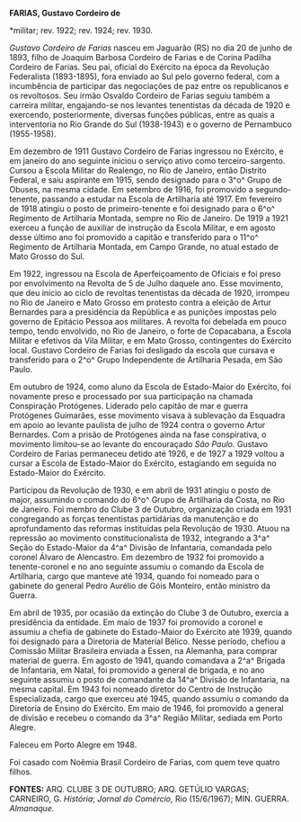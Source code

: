 **FARIAS, Gustavo Cordeiro de**

\*militar; rev. 1922; rev. 1924; rev. 1930.

*Gustavo Cordeiro de Farias* nasceu em Jaguarão (RS) no dia 20 de junho
de 1893, filho de Joaquim Barbosa Cordeiro de Farias e de Corina Padilha
Cordeiro de Farias. Seu pai, oficial do Exército na época da Revolução
Federalista (1893-1895), fora enviado ao Sul pelo governo federal, com a
incumbência de participar das negociações de paz entre os republicanos e
os revoltosos. Seu irmão Osvaldo Cordeiro de Farias seguiu também a
carreira militar, engajando-se nos levantes tenentistas da década de
1920 e exercendo, posteriormente, diversas funções públicas, entre as
quais a interventoria no Rio Grande do Sul (1938-1943) e o governo de
Pernambuco (1955-1958).

Em dezembro de 1911 Gustavo Cordeiro de Farias ingressou no Exército, e
em janeiro do ano seguinte iniciou o serviço ativo como
terceiro-sargento. Cursou a Escola Militar do Realengo, no Rio de
Janeiro, então Distrito Federal, e saiu aspirante em 1915, sendo
designado para o 3^o^ Grupo de Obuses, na mesma cidade. Em setembro de
1916, foi promovido a segundo-tenente, passando a estudar na Escola de
Artilharia até 1917. Em fevereiro de 1918 atingiu o posto de
primeiro-tenente e foi designado para o 6^o^ Regimento de Artilharia
Montada, sempre no Rio de Janeiro. De 1919 a 1921 exerceu a função de
auxiliar de instrução da Escola Militar, e em agosto desse último ano
foi promovido a capitão e transferido para o 11^o^ Regimento de
Artilharia Montada, em Campo Grande, no atual estado de Mato Grosso do
Sul.

Em 1922, ingressou na Escola de Aperfeiçoamento de Oficiais e foi preso
por envolvimento na Revolta de 5 de Julho daquele ano. Esse movimento,
que deu início ao ciclo de revoltas tenentistas da década de 1920,
irrompeu no Rio de Janeiro e Mato Grosso em protesto contra a eleição de
Artur Bernardes para a presidência da República e as punições impostas
pelo governo de Epitácio Pessoa aos militares. A revolta foi debelada em
pouco tempo, tendo envolvido, no Rio de Janeiro, o forte de Copacabana,
a Escola Militar e efetivos da Vila Militar, e em Mato Grosso,
contingentes do Exército local. Gustavo Cordeiro de Farias foi desligado
da escola que cursava e transferido para o 2^o^ Grupo Independente de
Artilharia Pesada, em São Paulo.

Em outubro de 1924, como aluno da Escola de Estado-Maior do Exército,
foi novamente preso e processado por sua participação na chamada
Conspiração Protógenes. Liderado pelo capitão de mar e guerra Protógenes
Guimarães, esse movimento visava à sublevação da Esquadra em apoio ao
levante paulista de julho de 1924 contra o governo Artur Bernardes. Com
a prisão de Protógenes ainda na fase conspirativa, o movimento
limitou-se ao levante do encouraçado *São Paulo.* Gustavo Cordeiro de
Farias permaneceu detido até 1926, e de 1927 a 1929 voltou a cursar a
Escola de Estado-Maior do Exército, estagiando em seguida no
Estado-Maior do Exército.

Participou da Revolução de 1930, e em abril de 1931 atingiu o posto de
major, assumindo o comando do 6^o^ Grupo de Artilharia da Costa, no Rio
de Janeiro. Foi membro do Clube 3 de Outubro, organização criada em 1931
congregando as forças tenentistas partidárias da manutenção e do
aprofundamento das reformas instituídas pela Revolução de 1930. Atuou na
repressão ao movimento constitucionalista de 1932, integrando a 3^a^
Seção do Estado-Maior da 4^a^ Divisão de Infantaria, comandada pelo
coronel Álvaro de Alencastro. Em dezembro de 1932 foi promovido a
tenente-coronel e no ano seguinte assumiu o comando da Escola de
Artilharia, cargo que manteve até 1934, quando foi nomeado para o
gabinete do general Pedro Aurélio de Góis Monteiro, então ministro da
Guerra.

Em abril de 1935, por ocasião da extinção do Clube 3 de Outubro, exercia
a presidência da entidade. Em maio de 1937 foi promovido a coronel e
assumiu a chefia de gabinete do Estado-Maior do Exército até 1939,
quando foi designado para a Diretoria de Material Bélico. Nesse período,
chefiou a Comissão Militar Brasileira enviada a Essen, na Alemanha, para
comprar material de guerra. Em agosto de 1941, quando comandava a 2^a^
Brigada de Infantaria, em Natal, foi promovido a general de brigada, e
no ano seguinte assumiu o posto de comandante da 14^a^ Divisão de
Infantaria, na mesma capital. Em 1943 foi nomeado diretor do Centro de
Instrução Especializada, cargo que exerceu até 1945, quando assumiu o
comando da Diretoria de Ensino do Exército. Em maio de 1946, foi
promovido a general de divisão e recebeu o comando da 3^a^ Região
Militar, sediada em Porto Alegre.

Faleceu em Porto Alegre em 1948.

Foi casado com Noêmia Brasil Cordeiro de Farias, com quem teve quatro
filhos.

**FONTES:** ARQ. CLUBE 3 DE OUTUBRO; ARQ. GETÚLIO VARGAS; CARNEIRO, G.
*História*; *Jornal do Comércio,* Rio (15/6/1967); MIN. GUERRA.
*Almanaque.*
